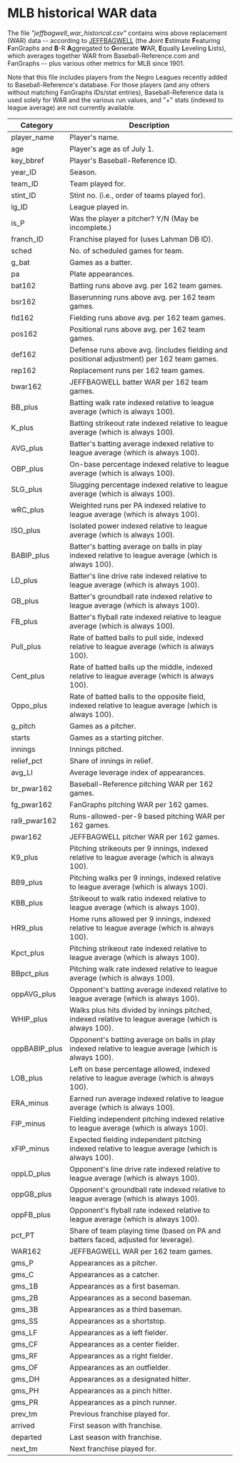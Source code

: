 # MLB historical WAR data

The file *"jeffbagwell_war_historical.csv"* contains wins above replacement (WAR) data -- according to [JEFFBAGWELL](https://fivethirtyeight.com/features/can-we-play-nba-jam-with-mlb-teams/) (the **J**oint **E**stimate **F**eaturing **F**anGraphs and **B**-R **A**ggregated to **G**enerate **W**AR, **E**qually **L**eveling **L**ists), which averages together WAR from Baseball-Reference.com and FanGraphs -- plus various other metrics for MLB since 1901.

Note that this file includes players from the Negro Leagues recently added to Baseball-Reference's database. For those players (and any others without matching FanGraphs IDs/stat entries), Baseball-Reference data is used solely for WAR and the various run values, and "+" stats (indexed to league average) are not currently available.


|   Category    |                                              Description                                              |
|---------------|-------------------------------------------------------------------------------------------------------|
| player_name   | Player's name.                                                                                        |
| age           | Player's age as of July 1.                                                                            |
| key_bbref     | Player's Baseball-Reference ID.                                                                       |
| year_ID       | Season.                                                                                               |
| team_ID       | Team played for.                                                                                      |
| stint_ID      | Stint no. (i.e., order of teams played for).                                                          |
| lg_ID         | League played in.                                                                                     |
| is_P          | Was the player a pitcher? Y/N (May be incomplete.)                                                        |
| franch_ID     | Franchise played for (uses Lahman DB ID).                                                             |
| sched         | No. of scheduled games for team.                                                                      |
| g_bat         | Games as a batter.                                                                                    |
| pa            | Plate appearances.                                                                                    |
| bat162        | Batting runs above avg. per 162 team games.                                                           |
| bsr162        | Baserunning runs above avg. per 162 team games.                                                       |
| fld162        | Fielding runs above avg. per 162 team games.                                                          |
| pos162        | Positional runs above avg. per 162 team games.                                                        |
| def162        | Defense runs above avg. (includes fielding and positional adjustment) per 162 team games.             |
| rep162        | Replacement runs per 162 team games.                                                                  |
| bwar162       | JEFFBAGWELL batter WAR per 162 team games.                                                            |
| BB_plus       | Batting walk rate indexed relative to league average (which is always 100).                           |
| K_plus        | Batting strikeout rate indexed relative to league average (which is always 100).                      |
| AVG_plus      | Batter's batting average indexed relative to league average (which is always 100).                    |
| OBP_plus      | On-base percentage indexed relative to league average (which is always 100).                          |
| SLG_plus      | Slugging percentage indexed relative to league average (which is always 100).                         |
| wRC_plus      | Weighted runs per PA indexed relative to league average (which is always 100).                        |
| ISO_plus      | Isolated power indexed relative to league average (which is always 100).                              |
| BABIP_plus    | Batter's batting average on balls in play indexed relative to league average (which is always 100).   |
| LD_plus       | Batter's line drive rate indexed relative to league average (which is always 100).                    |
| GB_plus       | Batter's groundball rate indexed relative to league average (which is always 100).                    |
| FB_plus       | Batter's flyball rate indexed relative to league average (which is always 100).                       |
| Pull_plus     | Rate of batted balls to pull side, indexed relative to league average (which is always 100).          |
| Cent_plus     | Rate of batted balls up the middle, indexed relative to league average (which is always 100).         |
| Oppo_plus     | Rate of batted balls to the opposite field, indexed relative to league average (which is always 100). |
| g_pitch       | Games as a pitcher.                                                                                   |
| starts        | Games as a starting pitcher.                                                                          |
| innings       | Innings pitched.                                                                                      |
| relief_pct    | Share of innings in relief.                                                                           |
| avg_LI        | Average leverage index of appearances.                                                                |
| br_pwar162    | Baseball-Reference pitching WAR per 162 games.                                                        |
| fg_pwar162    | FanGraphs pitching WAR per 162 games.                                                                 |
| ra9_pwar162   | Runs-allowed-per-9 based pitching WAR per 162 games.                                                  |
| pwar162       | JEFFBAGWELL pitcher WAR per 162 games.                                                                |
| K9_plus       | Pitching strikeouts per 9 innings, indexed relative to league average (which is always 100).          |
| BB9_plus      | Pitching walks per 9 innings, indexed relative to league average (which is always 100).               |
| KBB_plus      | Strikeout to walk ratio indexed relative to league average (which is always 100).                     |
| HR9_plus      | Home runs allowed per 9 innings, indexed relative to league average (which is always 100).            |
| Kpct_plus     | Pitching strikeout rate indexed relative to league average (which is always 100).                     |
| BBpct_plus    | Pitching walk rate indexed relative to league average (which is always 100).                          |
| oppAVG_plus   | Opponent's batting average indexed relative to league average (which is always 100).                  |
| WHIP_plus     | Walks plus hits divided by innings pitched, indexed relative to league average (which is always 100). |
| oppBABIP_plus | Opponent's batting average on balls in play indexed relative to league average (which is always 100). |
| LOB_plus      | Left on base percentage allowed, indexed relative to league average (which is always 100).            |
| ERA_minus     | Earned run average indexed relative to league average (which is always 100).                          |
| FIP_minus     | Fielding independent pitching indexed relative to league average (which is always 100).               |
| xFIP_minus    | Expected fielding independent pitching indexed relative to league average (which is always 100).      |
| oppLD_plus    | Opponent's line drive rate indexed relative to league average (which is always 100).                  |
| oppGB_plus    | Opponent's groundball rate indexed relative to league average (which is always 100).                  |
| oppFB_plus    | Opponent's flyball rate indexed relative to league average (which is always 100).                     |
| pct_PT        | Share of team playing time (based on PA and batters faced, adjusted for leverage).                    |
| WAR162        | JEFFBAGWELL WAR per 162 team games.                                                                   |
| gms_P         | Appearances as a pitcher.                                                                             |
| gms_C         | Appearances as a catcher.                                                                             |
| gms_1B        | Appearances as a first baseman.                                                                       |
| gms_2B        | Appearances as a second baseman.                                                                      |
| gms_3B        | Appearances as a third baseman.                                                                       |
| gms_SS        | Appearances as a shortstop.                                                                           |
| gms_LF        | Appearances as a left fielder.                                                                        |
| gms_CF        | Appearances as a center fielder.                                                                      |
| gms_RF        | Appearances as a right fielder.                                                                       |
| gms_OF        | Appearances as an outfielder.                                                                         |
| gms_DH        | Appearances as a designated hitter.                                                                   |
| gms_PH        | Appearances as a pinch hitter.                                                                        |
| gms_PR        | Appearances as a pinch runner.                                                                        |
| prev_tm       | Previous franchise played for.                                                                        |
| arrived       | First season with franchise.                                                                          |
| departed      | Last season with franchise.                                                                           |
| next_tm       | Next franchise played for.                                                                            |

